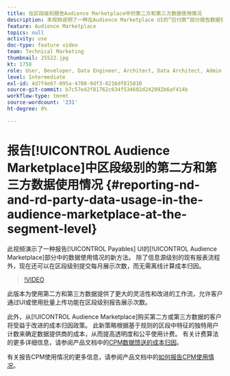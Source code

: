 ```yaml
---
title: 在区段级别报告Audience Marketplace中的第二方和第三方数据使用情况
description: 本视频说明了一种在Audience Marketplace UI的“应付款”部分报告数据使用情况的新方法。 除了信息源级别的现有报表流程外，现在还可以在区段级别提交每月展示次数，而无需离线计算成本归因。
feature: Audience Marketplace
topics: null
activity: use
doc-type: feature video
team: Technical Marketing
thumbnail: 25522.jpg
kt: 1758
role: User, Developer, Data Engineer, Architect, Data Architect, Admin, Leader
level: Intermediate
exl-id: 4d7f4e67-095a-4708-9df3-8216df815810
source-git-commit: b7c57e42f81762c634f534602d242092b6af414b
workflow-type: tm+mt
source-wordcount: '231'
ht-degree: 0%

---
```


# 报告[!UICONTROL Audience Marketplace]中区段级别的第二方和第三方数据使用情况 {#reporting-nd-and-rd-party-data-usage-in-the-audience-marketplace-at-the-segment-level}

此视频演示了一种报告[!UICONTROL Payables] UI的[!UICONTROL Audience Marketplace]部分中的数据使用情况的新方法。 除了信息源级别的现有报表流程外，现在还可以在区段级别提交每月展示次数，而无需离线计算成本归因。

>[!VIDEO](https://video.tv.adobe.com/v/25522/?quality=12)

此版本为使用第二方和第三方数据提供了更大的灵活性和改进的工作流，允许客户通过UI或使用批量上传功能在区段级别报告展示次数。

此外，从[!UICONTROL Audience Marketplace]购买第二方或第三方数据的客户将受益于改进的成本归因政策。 此新策略根据基于规则的区段中特征的独特用户计数来确定数据提供商的成本，从而提高透明度和公平使用计费。 有关计费算法的更多详细信息，请参阅产品文档中的[CPM数据馈送的成本归因](https://experiencecloud.adobe.com/resources/help/zh_CN/aam/marketplace_cpm_billing.html)。

有关报告CPM使用情况的更多信息，请参阅产品文档中的[如何报告CPM使用情况](https://experiencecloud.adobe.com/resources/help/zh_CN/aam/t_marketplace_report_cpm_usage.html)。
